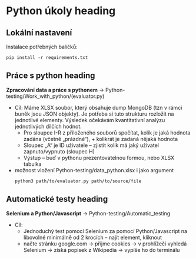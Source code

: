 # Python úkoly heading
## Lokální nastavení
Instalace potřebných balíčků:
```
pip install -r requirements.txt
```

## Práce s python heading
**Zpracování data a práce s pythonem** -> Python-testing/Work_with_python/(evaluator.py)
  - Cíl: Máme XLSX soubor, který obsahuje dump MongoDB (tzn v rámci buněk jsou JSON objekty). Je potřeba si tuto strukturu rozložit na jednotlivé elementy. Výsledek očekávám kvantitativní analýzu jednotlivých dílčích hodnot.
    - Pro sloupce I-R z přiloženého souborů spočítat, kolik je jaká hodnota zadána (včetně „prázdné“), + kolikrát je zadaná nějaká hodnota
    - Sloupec „A“ je ID uživatele – zjistit kolik má jaký uživatel zapnuto/vypnuto (sloupec H)
    - Výstup – buď v pythonu prezentovatelnou formou, nebo XLSX tabulka
  - možnost vložení Python-testing/data_python.xlsx i jako argument 
    ```
    python3 path/to/evaluator.py path/to/source/file
    
    ```  
## Automatické testy heading
  **Selenium a Python/Javascript** -> Python-testing/Automatic_testing
  - Cíl:
    - Jednoduchý test pomocí Selenium za pomocí Python/Javascript na libovolné minimálně od  2 krocích – najít element, kliknout
    - načte stránku google.com -> přijme cookies -> v prohlížeči vyhledá Selenium -> získá popisek z Wikipedia -> vypíše ho do terminálu

